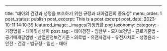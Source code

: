 ---
title: "태아의 건강과 생명을 보호하기 위한 규정과 태아검진의 중요성"
menu_order: 1
post_status: publish
post_excerpt: This is a post excerpt
post_date: 2023-10-11 14:10:39
featured_image: _images/가정법률.png
taxonomy:
    category:
        - 가정법률
        - 태아및신생아
    post_tag:
        - 태아검진
        -  임산부
        -  모자보건법
        -  근로기준법
        -  공기매개감염병
        -  산업안전보건기준
        -  의료법
        -  유전자검사
        -  유전자치료
        -  생명윤리
        -  안전
        -  건강
        -  법규정
        -  임신
        -  태아
